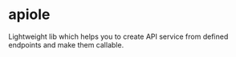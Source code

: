 # apiole
Lightweight lib which helps you to create API service from defined endpoints and make them callable. 

